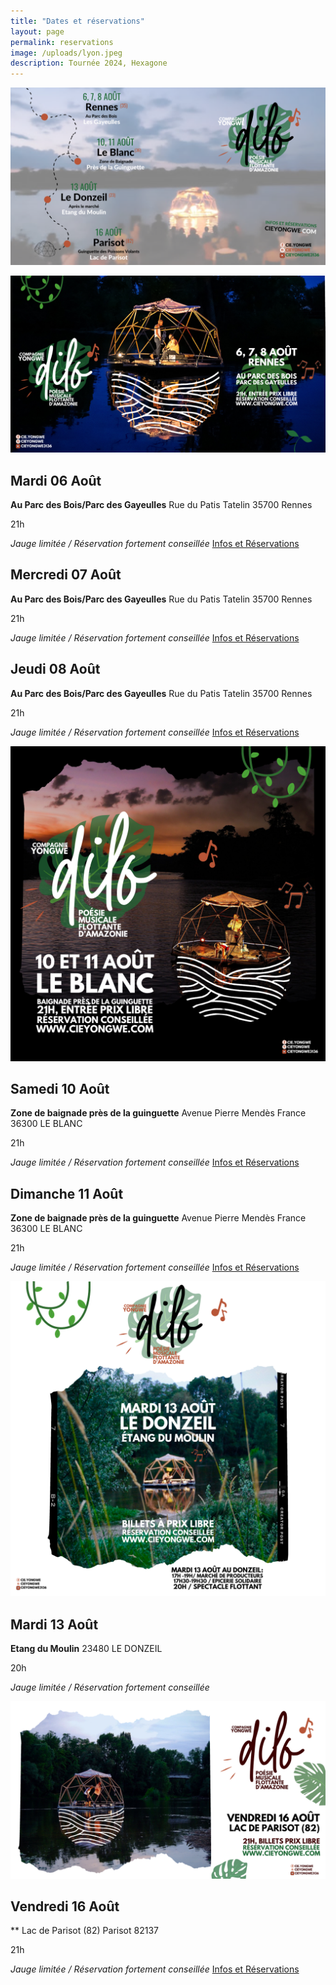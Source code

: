 ```yaml
---
title: "Dates et réservations"
layout: page
permalink: reservations
image: /uploads/lyon.jpeg
description: Tournée 2024, Hexagone
---
```

![Tournée 2024](/uploads/reservations/diloautoprod.png)

![Dilo Rennes](/uploads/reservations/dilorennes.png)

## Mardi 06 Août

**Au Parc des Bois/Parc des Gayeulles**
 Rue du Patis Tatelin 35700 Rennes
 
 21h
 
 *Jauge limitée / Réservation fortement conseillée*
[Infos et Réservations](https://www.helloasso.com/associations/les-connards-laques/evenements/dilo-a-rennes-mardi-6-aout)

## Mercredi 07 Août

**Au Parc des Bois/Parc des Gayeulles**
 Rue du Patis Tatelin 35700 Rennes
 
 21h
 
*Jauge limitée / Réservation fortement conseillée*
[Infos et Réservations](https://www.helloasso.com/associations/les-connards-laques/evenements/dilo-a-rennes-mercredi-7-aout)

## Jeudi 08 Août

**Au Parc des Bois/Parc des Gayeulles**
 Rue du Patis Tatelin 35700 Rennes
 
 21h
 
 *Jauge limitée / Réservation fortement conseillée*
 [Infos et Réservations](https://www.helloasso.com/associations/les-connards-laques/evenements/dilo-a-rennes-jeudi-8-aout)


![Dilo Le Blanc](/uploads/reservations/diloleblanc.png)
 
 ## Samedi 10 Août

**Zone de baignade près de la guinguette**
 Avenue Pierre Mendès France 36300 LE BLANC
 
 21h
 
 *Jauge limitée / Réservation fortement conseillée*
 [Infos et Réservations](https://www.helloasso.com/associations/les-connards-laques/evenements/dilo-au-blanc-samedi-10-aout-1)

  ## Dimanche 11 Août

**Zone de baignade près de la guinguette**
 Avenue Pierre Mendès France 36300 LE BLANC
 
 21h
 
 *Jauge limitée / Réservation fortement conseillée*
 [Infos et Réservations](https://www.helloasso.com/associations/les-connards-laques/evenements/dilo-au-blanc-dimanche-11-aout)

 ![Dilo Le Donzeil](/uploads/reservations/diloledonzeil.png)

  ## Mardi 13 Août

**Etang du Moulin**
 23480 LE DONZEIL
 
 20h
 
 *Jauge limitée / Réservation fortement conseillée*


![Dilo Parisot](/uploads/reservations/diloparisot.png)

## Vendredi 16 Août

** Lac de Parisot (82)
Parisot 82137

21h

 *Jauge limitée / Réservation fortement conseillée*
 [Infos et Réservations](https://www.helloasso.com/associations/les-connards-laques/evenements/dilo-au-lac-de-parisot-82-vendredi-16-aout-2)
 












